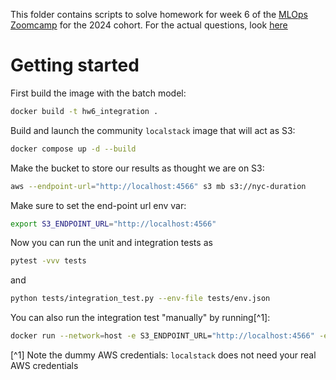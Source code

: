 This folder contains scripts to solve homework for week 6 of the [MLOps Zoomcamp](https://github.com/DataTalksClub/mlops-zoomcamp) for the 2024 cohort.
For the actual questions, look [here](https://github.com/DataTalksClub/mlops-zoomcamp/blob/main/cohorts/2024/06-best-practices/homework.md)

# Getting started

First build the image with the batch model:

```bash
docker build -t hw6_integration .
```

Build and launch the community `localstack` image that will act as S3:

```bash
docker compose up -d --build
```

Make the bucket to store our results as thought we are on S3:

```bash
aws --endpoint-url="http://localhost:4566" s3 mb s3://nyc-duration
```
Make sure to set the end-point url env var:
```bash
export S3_ENDPOINT_URL="http://localhost:4566"
```



Now you can run the unit and integration tests as 

```bash
pytest -vvv tests
```
and

```bash
python tests/integration_test.py --env-file tests/env.json
```

You can also run the integration test "manually" by running[^1]:

```bash
docker run --network=host -e S3_ENDPOINT_URL="http://localhost:4566" -e INPUT_FILE_PATTERN="test_input_{year:04d}-{month:02d}.parquet"  -e OUTPUT_FILE_PATTERN="test_otuput_{year:04d}-{month:02d}.parquet" -e AWS_ACCESS_KEY_ID=foo -e AWS_SECRET_ACCESS_KEY=bar -e AWS_DEFAULT_REGION=us-east-1 hw6_integration --year 2024 --month 1
```

[^1] Note the dummy AWS credentials: `localstack` does not need your real AWS credentials